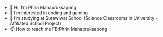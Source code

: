 - 👋 Hi, I’m Phrin Mahapruksapong
- 👀 I’m interested in coding and gaming
- 🌱 I’m studying at Surawiwat School  (Science Classrooms in University - Affiliated School Project)
- 📫 How to reach me FB:Phrin Mahapruksapong
